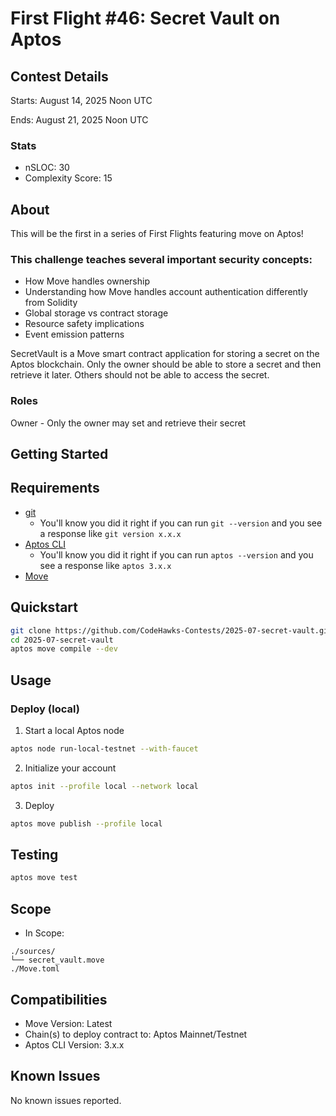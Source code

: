# First Flight #46: Secret Vault on Aptos


## Contest Details

Starts: August 14, 2025 Noon UTC

Ends: August 21, 2025 Noon UTC

### Stats
- nSLOC: 30
- Complexity Score: 15

[//]: # (contest-details-open)

## About

This will be the first in a series of First Flights featuring move on Aptos!

### This challenge teaches several important security concepts:

- How Move handles ownership 
- Understanding how Move handles account authentication differently from Solidity
- Global storage vs contract storage
- Resource safety implications
- Event emission patterns

SecretVault is a Move smart contract application for storing a secret on the Aptos blockchain. Only the owner should be able to store a secret and then retrieve it later. Others should not be able to access the secret.

### Roles
Owner - Only the owner may set and retrieve their secret

[//]: # (contest-details-close)

[//]: # (getting-started-open)

## Getting Started

## Requirements
- [git](https://git-scm.com/book/en/v2/Getting-Started-Installing-Git)
  - You'll know you did it right if you can run `git --version` and you see a response like `git version x.x.x`
- [Aptos CLI](https://aptos.dev/tools/aptos-cli/)
  - You'll know you did it right if you can run `aptos --version` and you see a response like `aptos 3.x.x`
- [Move](https://aptos.dev/move/move-on-aptos/)

## Quickstart

```bash
git clone https://github.com/CodeHawks-Contests/2025-07-secret-vault.git
cd 2025-07-secret-vault
aptos move compile --dev
```

## Usage

### Deploy (local)
1. Start a local Aptos node
```bash
aptos node run-local-testnet --with-faucet
```

2. Initialize your account
```bash
aptos init --profile local --network local
```

3. Deploy
```bash
aptos move publish --profile local
```

## Testing
```bash
aptos move test
```

[//]: # (getting-started-close)

[//]: # (scope-open)

## Scope
- In Scope:
```
./sources/
└── secret_vault.move
./Move.toml
```

## Compatibilities
- Move Version: Latest
- Chain(s) to deploy contract to: Aptos Mainnet/Testnet
- Aptos CLI Version: 3.x.x

[//]: # (scope-close)

## Known Issues

[//]: # (known-issues-open)

No known issues reported.

[//]: # (known-issues-close)
